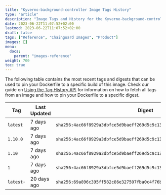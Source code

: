 ```yaml
---
title: "Kyverno-background-controller Image Tags History"
type: "article"
description: "Image Tags and History for the Kyverno-background-controller Chainguard Image"
date: 2023-06-22T11:07:52+02:00
lastmod: 2023-06-22T11:07:52+02:00
draft: false
tags: ["Reference", "Chainguard Images", "Product"]
images: []
menu:
  docs:
    parent: "images-reference"
weight: 700
toc: true
---
```


The following table contains the most recent tags and digests that can be used to pin your Dockerfile to a specific build of this image. Check our guide on [Using the Tag History API](/chainguard/chainguard-images/using-the-tag-history-api/) for information on how to fetch all tags from an image and how to pin your Dockerfile to a specific digest.

| Tag       | Last Updated | Digest                                                                    |
|-----------|--------------|---------------------------------------------------------------------------|
| `latest`  | 7 days ago   | `sha256:4ac66f8929a3dbfce5d9baeff269d5c9c1385bc25e0975f87712f1e77612ccc2` |
| `1.10.0`  | 7 days ago   | `sha256:4ac66f8929a3dbfce5d9baeff269d5c9c1385bc25e0975f87712f1e77612ccc2` |
| `1.10`    | 7 days ago   | `sha256:4ac66f8929a3dbfce5d9baeff269d5c9c1385bc25e0975f87712f1e77612ccc2` |
| `1`       | 7 days ago   | `sha256:4ac66f8929a3dbfce5d9baeff269d5c9c1385bc25e0975f87712f1e77612ccc2` |
| `latest-` | 20 days ago  | `sha256:69a896c395ff582c86e327507fba0c4f76ba949b91bde43f820ca4d5e33305cb` |
